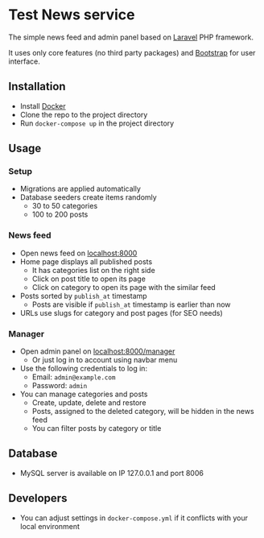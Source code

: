 # Test News service

The simple news feed and admin panel based on [Laravel](https://laravel.com/) PHP framework.

It uses only core features (no third party packages) and [Bootstrap](https://getbootstrap.com/) for user interface.

## Installation

- Install [Docker](https://www.docker.com/)
- Clone the repo to the project directory
- Run `docker-compose up` in the project directory

## Usage

### Setup

- Migrations are applied automatically
- Database seeders create items randomly
  - 30 to 50 categories
  - 100 to 200 posts

### News feed

- Open news feed on [localhost:8000](http://localhost:8000/)
- Home page displays all published posts
  - It has categories list on the right side
  - Click on post title to open its page
  - Click on category to open its page with the similar feed
- Posts sorted by `publish_at` timestamp 
  - Posts are visible if `publish_at` timestamp is earlier than now
- URLs use slugs for category and post pages (for SEO needs)

### Manager

- Open admin panel on [localhost:8000/manager](http://localhost:8000/manager)
  - Or just log in to account using navbar menu
- Use the following credentials to log in:
  - Email: `admin@example.com`
  - Password: `admin`
- You can manage categories and posts
  - Create, update, delete and restore
  - Posts, assigned to the deleted category, will be hidden in the news feed
  - You can filter posts by category or title

## Database

- MySQL server is available on IP 127.0.0.1 and port 8006

## Developers

- You can adjust settings in `docker-compose.yml` if it conflicts with your local environment
